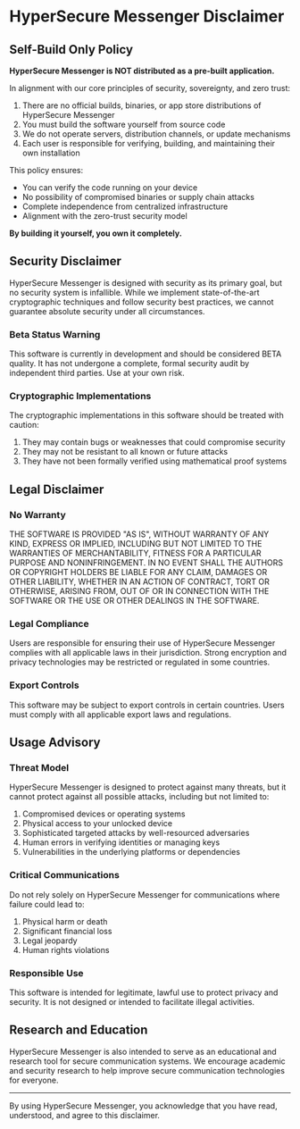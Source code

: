 # HyperSecure Messenger Disclaimer

## Self-Build Only Policy

**HyperSecure Messenger is NOT distributed as a pre-built application.** 

In alignment with our core principles of security, sovereignty, and zero trust:

1. There are no official builds, binaries, or app store distributions of HyperSecure Messenger
2. You must build the software yourself from source code
3. We do not operate servers, distribution channels, or update mechanisms
4. Each user is responsible for verifying, building, and maintaining their own installation

This policy ensures:
- You can verify the code running on your device
- No possibility of compromised binaries or supply chain attacks
- Complete independence from centralized infrastructure
- Alignment with the zero-trust security model

**By building it yourself, you own it completely.**

## Security Disclaimer

HyperSecure Messenger is designed with security as its primary goal, but no security system is infallible. While we implement state-of-the-art cryptographic techniques and follow security best practices, we cannot guarantee absolute security under all circumstances.

### Beta Status Warning

This software is currently in development and should be considered BETA quality. It has not undergone a complete, formal security audit by independent third parties. Use at your own risk.

### Cryptographic Implementations

The cryptographic implementations in this software should be treated with caution:

1. They may contain bugs or weaknesses that could compromise security
2. They may not be resistant to all known or future attacks
3. They have not been formally verified using mathematical proof systems

## Legal Disclaimer

### No Warranty

THE SOFTWARE IS PROVIDED "AS IS", WITHOUT WARRANTY OF ANY KIND, EXPRESS OR IMPLIED, INCLUDING BUT NOT LIMITED TO THE WARRANTIES OF MERCHANTABILITY, FITNESS FOR A PARTICULAR PURPOSE AND NONINFRINGEMENT. IN NO EVENT SHALL THE AUTHORS OR COPYRIGHT HOLDERS BE LIABLE FOR ANY CLAIM, DAMAGES OR OTHER LIABILITY, WHETHER IN AN ACTION OF CONTRACT, TORT OR OTHERWISE, ARISING FROM, OUT OF OR IN CONNECTION WITH THE SOFTWARE OR THE USE OR OTHER DEALINGS IN THE SOFTWARE.

### Legal Compliance

Users are responsible for ensuring their use of HyperSecure Messenger complies with all applicable laws in their jurisdiction. Strong encryption and privacy technologies may be restricted or regulated in some countries.

### Export Controls

This software may be subject to export controls in certain countries. Users must comply with all applicable export laws and regulations.

## Usage Advisory

### Threat Model

HyperSecure Messenger is designed to protect against many threats, but it cannot protect against all possible attacks, including but not limited to:

1. Compromised devices or operating systems
2. Physical access to your unlocked device
3. Sophisticated targeted attacks by well-resourced adversaries
4. Human errors in verifying identities or managing keys
5. Vulnerabilities in the underlying platforms or dependencies

### Critical Communications

Do not rely solely on HyperSecure Messenger for communications where failure could lead to:

1. Physical harm or death
2. Significant financial loss
3. Legal jeopardy
4. Human rights violations

### Responsible Use

This software is intended for legitimate, lawful use to protect privacy and security. It is not designed or intended to facilitate illegal activities.

## Research and Education

HyperSecure Messenger is also intended to serve as an educational and research tool for secure communication systems. We encourage academic and security research to help improve secure communication technologies for everyone.

---

By using HyperSecure Messenger, you acknowledge that you have read, understood, and agree to this disclaimer. 